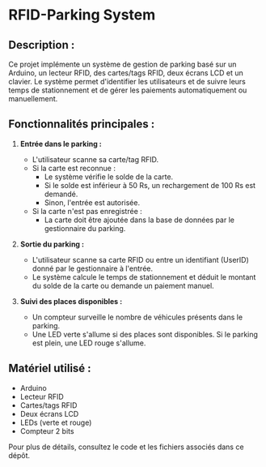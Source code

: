RFID-Parking System  
=========================  

Description :  
--------------  
Ce projet implémente un système de gestion de parking basé sur un Arduino, un lecteur RFID, des cartes/tags RFID, deux écrans LCD et un clavier. Le système permet d'identifier les utilisateurs et  de suivre leurs temps de stationnement et de gérer les paiements automatiquement ou manuellement.  

Fonctionnalités principales :  
-----------------------------  
1. **Entrée dans le parking :**  
   - L'utilisateur scanne sa carte/tag RFID.  
   - Si la carte est reconnue :  
     - Le système vérifie le solde de la carte.  
     - Si le solde est inférieur à 50 Rs, un rechargement de 100 Rs est demandé.  
     - Sinon, l'entrée est autorisée.  
   - Si la carte n'est pas enregistrée :  
     - La carte doit être ajoutée dans la base de données par le gestionnaire du parking.  

2. **Sortie du parking :**  
   - L'utilisateur scanne sa carte RFID ou entre un identifiant (UserID) donné par le gestionnaire à l'entrée.  
   - Le système calcule le temps de stationnement et déduit le montant du solde de la carte ou demande un paiement manuel.  

3. **Suivi des places disponibles :**  
   - Un compteur surveille le nombre de véhicules présents dans le parking.  
   - Une LED verte s'allume si des places sont disponibles. Si le parking est plein, une LED rouge s'allume.  

Matériel utilisé :  
------------------  
- Arduino  
- Lecteur RFID  
- Cartes/tags RFID    
- Deux écrans LCD  
- LEDs (verte et rouge)  
- Compteur 2 bits  

Pour plus de détails, consultez le code et les fichiers associés dans ce dépôt.  
